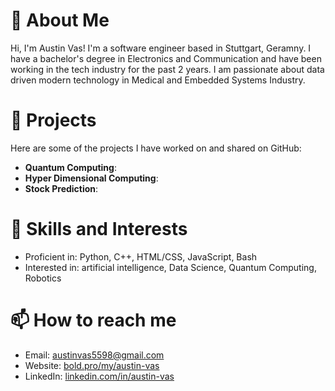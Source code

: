 # 👋 About Me

Hi, I'm Austin Vas! I'm a software engineer based in Stuttgart, Geramny. I have a bachelor's degree in Electronics and Communication and have been working in the tech industry for the past 2 years. I am passionate about data driven modern technology in Medical and Embedded Systems Industry.

# 🌱 Projects

Here are some of the projects I have worked on and shared on GitHub:

- **Quantum Computing**: 
- **Hyper Dimensional Computing**: 
- **Stock Prediction**: 

# 👀 Skills and Interests

- Proficient in:  Python, C++, HTML/CSS, JavaScript, Bash
- Interested in:  artificial intelligence, Data Science, Quantum Computing, Robotics

# 📫 How to reach me

- Email: austinvas5598@gmail.com
- Website: [bold.pro/my/austin-vas](https://bold.pro/my/austin-vas)
- LinkedIn: [linkedin.com/in/austin-vas](https://www.linkedin.com/in/austin-vas/)


<!---
wit-impulse/wit-impulse is a ✨ special ✨ repository because its `README.md` (this file) appears on your GitHub profile.
You can click the Preview link to take a look at your changes.
--->
